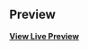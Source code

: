 
## Preview


**[View Live Preview](https://raw.githack.com/pankaj300-pj/Payal-birthday/main/index.html)**



